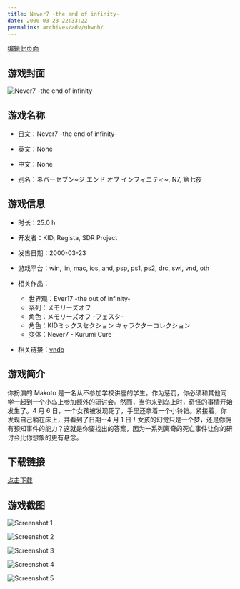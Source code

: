 ```yaml
---
title: Never7 -the end of infinity-
date: 2000-03-23 22:33:22
permalink: archives/adv/uhwnb/
---
```

[编辑此页面](https://github.com/ACG-3/ADV3-source/blob/main/source/_posts/Never7%20-the%20end%20of%20infinity-.md)

## 游戏封面

![Never7 -the end of infinity-](https://pan.timero.xyz/d/onedrive/img_lib_001/Never7%20-the%20end%20of%20infinity-_cover.avif)


## 游戏名称

- 日文：Never7 -the end of infinity-
- 英文：None
- 中文：None

- 别名：ネバーセブン~ジ エンド オブ インフィニティ~, N7, 第七夜


## 游戏信息

- 时长：25.0 h
- 开发者：KID, Regista, SDR Project
- 发售日期：2000-03-23
- 游戏平台：win, lin, mac, ios, and, psp, ps1, ps2, drc, swi, vnd, oth
- 相关作品：
   - 世界观：Ever17 -the out of infinity-
   - 系列：メモリーズオフ
   - 角色：メモリーズオフ -フェスタ-
   - 角色：KIDミックスセクション キャラクターコレクション
   - 变体：Never7 - Kurumi Cure

- 相关链接：[vndb](https://vndb.org/v248)


## 游戏简介

你扮演的 Makoto 是一名从不参加学校讲座的学生。作为惩罚，你必须和其他同学一起到一个小岛上参加额外的研讨会。然而，当你来到岛上时，奇怪的事情开始发生了。4 月 6 日，一个女孩被发现死了，手里还拿着一个小铃铛。紧接着，你发现自己躺在床上，并看到了日期--4 月 1 日！女孩的幻觉只是一个梦，还是你拥有预知事件的能力？这就是你要找出的答案，因为一系列离奇的死亡事件让你的研讨会比你想象的更有悬念。




## 下载链接

[点击下载](https://pan.timero.xyz/onedrive/adv_lib_001/Never7%20-the%20end%20of%20infinity-)


## 游戏截图


![Screenshot 1](https://pan.timero.xyz/d/onedrive/img_lib_001/Never7%20-the%20end%20of%20infinity-_Screenshot_1.avif)

![Screenshot 2](https://pan.timero.xyz/d/onedrive/img_lib_001/Never7%20-the%20end%20of%20infinity-_Screenshot_2.avif)

![Screenshot 3](https://pan.timero.xyz/d/onedrive/img_lib_001/Never7%20-the%20end%20of%20infinity-_Screenshot_3.avif)

![Screenshot 4](https://pan.timero.xyz/d/onedrive/img_lib_001/Never7%20-the%20end%20of%20infinity-_Screenshot_4.avif)

![Screenshot 5](https://pan.timero.xyz/d/onedrive/img_lib_001/Never7%20-the%20end%20of%20infinity-_Screenshot_5.avif)


